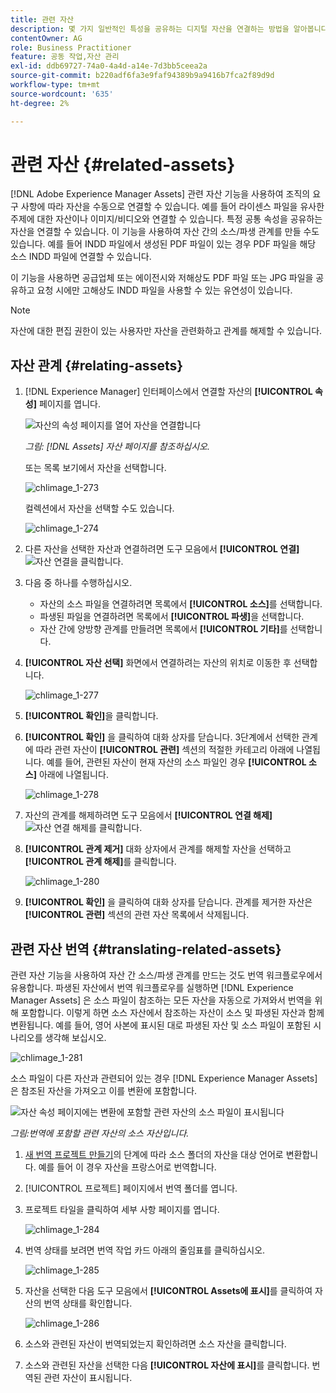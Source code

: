 ```yaml
---
title: 관련 자산
description: 몇 가지 일반적인 특성을 공유하는 디지털 자산을 연결하는 방법을 알아봅니다. 또한 디지털 자산 간에 소스 파생되는 관계를 만듭니다.
contentOwner: AG
role: Business Practitioner
feature: 공동 작업,자산 관리
exl-id: ddb69727-74a0-4a4d-a14e-7d3bb5ceea2a
source-git-commit: b220adf6fa3e9faf94389b9a9416b7fca2f89d9d
workflow-type: tm+mt
source-wordcount: '635'
ht-degree: 2%

---
```


# 관련 자산 {#related-assets}

[!DNL Adobe Experience Manager Assets] 관련 자산 기능을 사용하여 조직의 요구 사항에 따라 자산을 수동으로 연결할 수 있습니다. 예를 들어 라이센스 파일을 유사한 주제에 대한 자산이나 이미지/비디오와 연결할 수 있습니다. 특정 공통 속성을 공유하는 자산을 연결할 수 있습니다. 이 기능을 사용하여 자산 간의 소스/파생 관계를 만들 수도 있습니다. 예를 들어 INDD 파일에서 생성된 PDF 파일이 있는 경우 PDF 파일을 해당 소스 INDD 파일에 연결할 수 있습니다.

이 기능을 사용하면 공급업체 또는 에이전시와 저해상도 PDF 파일 또는 JPG 파일을 공유하고 요청 시에만 고해상도 INDD 파일을 사용할 수 있는 유연성이 있습니다.

>[!NOTE]
>
>자산에 대한 편집 권한이 있는 사용자만 자산을 관련화하고 관계를 해제할 수 있습니다.

## 자산 관계 {#relating-assets}

1. [!DNL Experience Manager] 인터페이스에서 연결할 자산의 **[!UICONTROL 속성]** 페이지를 엽니다.

   ![자산의 속성 페이지를 열어 자산을 연결합니다](assets/asset-properties-relate-assets.png)

   *그림: [!DNL Assets]  자산 페이지를 참조하십시오.*

   또는 목록 보기에서 자산을 선택합니다.

   ![chlimage_1-273](assets/chlimage_1-273.png)

   컬렉션에서 자산을 선택할 수도 있습니다.

   ![chlimage_1-274](assets/chlimage_1-274.png)

1. 다른 자산을 선택한 자산과 연결하려면 도구 모음에서 **[!UICONTROL 연결]** ![자산 연결](assets/do-not-localize/link-relate.png)을 클릭합니다.
1. 다음 중 하나를 수행하십시오.

   * 자산의 소스 파일을 연결하려면 목록에서 **[!UICONTROL 소스]**&#x200B;를 선택합니다.
   * 파생된 파일을 연결하려면 목록에서 **[!UICONTROL 파생]**&#x200B;을 선택합니다.
   * 자산 간에 양방향 관계를 만들려면 목록에서 **[!UICONTROL 기타]**&#x200B;를 선택합니다.

1. **[!UICONTROL 자산 선택]** 화면에서 연결하려는 자산의 위치로 이동한 후 선택합니다.

   ![chlimage_1-277](assets/chlimage_1-277.png)

1. **[!UICONTROL 확인]**&#x200B;을 클릭합니다.
1. **[!UICONTROL 확인]** 을 클릭하여 대화 상자를 닫습니다. 3단계에서 선택한 관계에 따라 관련 자산이 **[!UICONTROL 관련]** 섹션의 적절한 카테고리 아래에 나열됩니다. 예를 들어, 관련된 자산이 현재 자산의 소스 파일인 경우 **[!UICONTROL 소스]** 아래에 나열됩니다.

   ![chlimage_1-278](assets/chlimage_1-278.png)

1. 자산의 관계를 해제하려면 도구 모음에서 **[!UICONTROL 연결 해제]** ![자산 연결 해제](assets/do-not-localize/link-unrelate-icon.png)를 클릭합니다.

1. **[!UICONTROL 관계 제거]** 대화 상자에서 관계를 해제할 자산을 선택하고 **[!UICONTROL 관계 해제]**&#x200B;를 클릭합니다.

   ![chlimage_1-280](assets/chlimage_1-280.png)

1. **[!UICONTROL 확인]** 을 클릭하여 대화 상자를 닫습니다. 관계를 제거한 자산은 **[!UICONTROL 관련]** 섹션의 관련 자산 목록에서 삭제됩니다.

## 관련 자산 번역 {#translating-related-assets}

관련 자산 기능을 사용하여 자산 간 소스/파생 관계를 만드는 것도 번역 워크플로우에서 유용합니다. 파생된 자산에서 번역 워크플로우를 실행하면 [!DNL Experience Manager Assets] 은 소스 파일이 참조하는 모든 자산을 자동으로 가져와서 번역을 위해 포함합니다. 이렇게 하면 소스 자산에서 참조하는 자산이 소스 및 파생된 자산과 함께 변환됩니다. 예를 들어, 영어 사본에 표시된 대로 파생된 자산 및 소스 파일이 포함된 시나리오를 생각해 보십시오.

![chlimage_1-281](assets/chlimage_1-281.png)

소스 파일이 다른 자산과 관련되어 있는 경우 [!DNL Experience Manager Assets] 은 참조된 자산을 가져오고 이를 변환에 포함합니다.

![자산 속성 페이지에는 변환에 포함할 관련 자산의 소스 파일이 표시됩니다](assets/asset-properties-source-asset.png)

*그림:번역에 포함할 관련 자산의 소스 자산입니다.*

1. [새 번역 프로젝트 만들기](translation-projects.md#create-a-new-translation-project)의 단계에 따라 소스 폴더의 자산을 대상 언어로 변환합니다. 예를 들어 이 경우 자산을 프랑스어로 번역합니다.

1. [!UICONTROL 프로젝트] 페이지에서 번역 폴더를 엽니다.

1. 프로젝트 타일을 클릭하여 세부 사항 페이지를 엽니다.

   ![chlimage_1-284](assets/chlimage_1-284.png)

1. 번역 상태를 보려면 번역 작업 카드 아래의 줄임표를 클릭하십시오.

   ![chlimage_1-285](assets/chlimage_1-285.png)

1. 자산을 선택한 다음 도구 모음에서 **[!UICONTROL Assets에 표시]**&#x200B;를 클릭하여 자산의 번역 상태를 확인합니다.

   ![chlimage_1-286](assets/chlimage_1-286.png)

1. 소스와 관련된 자산이 번역되었는지 확인하려면 소스 자산을 클릭합니다.

1. 소스와 관련된 자산을 선택한 다음 **[!UICONTROL 자산에 표시]**&#x200B;를 클릭합니다. 번역된 관련 자산이 표시됩니다.
